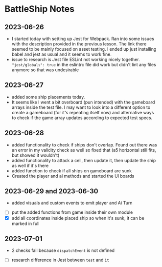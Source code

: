 # BattleShip Notes

## 2023-06-26
- I started today with setting up Jest for Webpack. Ran into some issues with the description provided in the previous lesson. The link there seemed to be mainly focused on asset testing. I ended up just installing babel and jest as usual and it seems to work fine.
- issue to research is Jest file ESLint not working nicely together. `"jest/globals": true` in the eslintrc file did work but didn't lint any files anymore so that was undesirable

## 2023-06-27
- added some ship placements today.
- It seems like I went a bit overboard (pun intended) with the gameboard arrays inside the test file. I may want to look into a different option to create a gameboard (for it's repeating itself now) and alternative ways to check if the game array updates according to expected test specs.

## 2023-06-28
- added functionality to check if ships don't overlap. Found out there was an error in my validity check as well so fixed that (a5 horizontal still fits, but showed it wouldn't)
- added functionality to attack a cell, then update it, then update the ship as well if it's there
- added function to check if all ships on gameboard are sunk
- Created the player and ai methods and started the UI boards

## 2023-06-29 and 2023-06-30
- added visuals and custom events to emit player and Ai Turn
- [ ] put the added functions from game inside their own module
- [x] add all coordinates inside placed ship so when it's sunk, it can be marked in full

## 2023-07-01
- 2 checks fail because `dispatchEvent` is not defined
- [ ] research difference in Jest between `test` and `it`